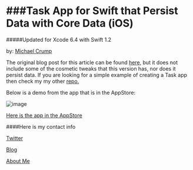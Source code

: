 ###Task App for Swift that Persist Data with Core Data (iOS) 
================

#####Updated for Xcode 6.4 with Swift 1.2

by: [Michael Crump](http://twitter.com/mbcrump)

The original blog post for this article can be found [here,](http://developer.telerik.com/featured/creating-task-application-ios-using-swift/) but it does not include some of the cosmetic tweaks that this version has, nor does it persist data. If you are looking for a simple example of creating a Task app then check my my other [repo.](https://github.com/mbcrump/TasksForSwift)

Below is a demo from the app that is in the AppStore: 

![image](https://github.com/mbcrump/TasksForSwiftWithPersistingData/blob/master/Images/demo.gif)

[Here is the app in the AppStore](https://itunes.apple.com/us/app/task-application/id960435759?ls=1&mt=8)


####Here is my contact info

[Twitter](http://twitter.com/mbcrump)

[Blog](http://michaelcrump.net)

[About Me](http://about.me/mbcrump)